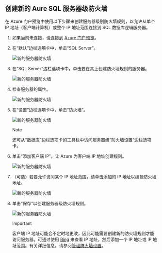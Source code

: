 
<!--
includes/sql-database-create-new-server-firewall-portal.md

Latest Freshness check:  2016-08-01 , rickbyh.

As of circa 2016-04-11, the following topics might include this include:
articles/sql-database/sql-database-get-started-tutorial.md
articles/sql-database/sql-database-configure-firewall-settings

-->
## 创建新的 Aure SQL 服务器级防火墙

在 Azure 门户预览中使用以下步骤来创建服务器级别防火墙规则，以允许从单个 IP 地址（客户端计算机）或整个 IP 地址范围连接到 SQL 数据库逻辑服务器。

1. 如果当前未连接，请连接到 [Azure 门户预览](http://portal.azure.cn)。
2. 在“默认”边栏选项卡中，单击“SQL Server”。

      ![新的服务器防火墙](./media/sql-database-create-new-server-firewall-portal/sql-database-create-new-server-firewall-portal-1.png)  

3. 在“SQL Server”边栏选项卡中，单击要在其上创建防火墙规则的服务器。

     ![新的服务器防火墙](./media/sql-database-create-new-server-firewall-portal/sql-database-create-new-server-firewall-portal-2.png)  

4. 检查服务器的属性。

     ![新的服务器防火墙](./media/sql-database-create-new-server-firewall-portal/sql-database-create-new-server-firewall-portal-3.png)  

5. 在“设置”边栏选项卡中，单击“防火墙”。

     ![新的服务器防火墙](./media/sql-database-create-new-server-firewall-portal/sql-database-create-new-server-firewall-portal-4.png)  

     > [!NOTE]
     > 还可从“数据库”边栏选项卡的工具栏中访问服务器级“防火墙设置”边栏选项卡。

6. 单击“添加客户端 IP”，让 Azure 为客户端 IP 地址创建规则。

      ![新的服务器防火墙](./media/sql-database-create-new-server-firewall-portal/sql-database-create-new-server-firewall-portal-5.png)  

7. （可选）若要允许访问某个 IP 地址范围，请单击添加的 IP 地址以编辑防火墙地址。

      ![新的服务器防火墙](./media/sql-database-create-new-server-firewall-portal/sql-database-create-new-server-firewall-portal-6.png)  

8. 单击“保存”以创建服务器级防火墙规则。

     ![新的服务器防火墙](./media/sql-database-create-new-server-firewall-portal/sql-database-create-new-server-firewall-portal-7.png)  

    >[!IMPORTANT]
    > 客户端 IP 地址可能会不定时地更改，因此可能需要创建新的防火墙规则才能访问服务器。可通过使用 [Bing](http://www.bing.com/search?q=my%20ip%20address) 来查看 IP 地址。然后添加一个 IP 地址或 IP 地址范围。有关详细信息，请参阅[管理防火墙设置](../articles/sql-database/sql-database-configure-firewall-settings.md#manage-existing-server-level-firewall-rules-through-the-azure-portal)。

<!---HONumber=Mooncake_1010_2016-->
